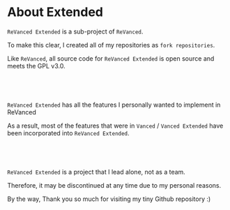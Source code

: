 About Extended
==
`ReVanced Extended` is a sub-project of `ReVanced`.

To make this clear, I created all of my repositories as `fork repositories`.

Like `ReVanced`, all source code for `ReVanced Extended` is open source and meets the GPL v3.0.
## ​
`ReVanced Extended` has all the features I personally wanted to implement in ReVanced

As a result, most of the features that were in `Vanced` / `Vanced Extended` have been incorporated into `ReVanced Extended`.
## ​
`ReVanced Extended` is a project that I lead alone, not as a team.

Therefore, it may be discontinued at any time due to my personal reasons.

By the way, Thank you so much for visiting my tiny Github repository :)